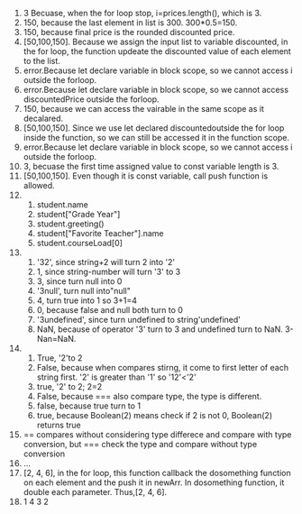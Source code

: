 1. 3 Becuase, when the for loop stop, i=prices.length(), which is 3.
2. 150, because the last element in list is 300. 300*0.5=150.
3. 150, because final price is the rounded discounted price.
4. [50,100,150]. Because we assign the input list to variable discounted, in the for loop, the function updeate the discounted value of each element to the list.
5. error.Because let declare variable in block scope, so we cannot access i
outside the forloop.
6. error.Because let declare variable in block scope, so we cannot access discountedPrice outside the forloop.
7. 150, because we can access the vairable in the same scope as it decalared.
8. [50,100,150]. Since we use let declared discountedoutside the for loop inside the function, so we can still be accessed it in the function scope.
9.  error.Because let declare variable in block scope, so we cannot access i
outside the forloop.
10. 3, becuase the first time assigned value to const variable length is 3.
11. [50,100,150]. Even though it is const variable, call push function is allowed.
12. 1. student.name
    2. student["Grade Year"]
    3.  student.greeting()
    4.  student["Favorite Teacher"].name
    5.  student.courseLoad[0]
13. 
    1. '32', since string+2 will turn 2 into '2'
    2. 1, since string-number will turn '3' to 3
    3. 3, since turn null into 0
    4. '3null', turn null into"null"
    5. 4, turn true into 1 so 3+1=4
    6. 0, because false and null both turn to 0
    7. '3undefined', since turn undefined to string'undefined'
    8. NaN, because of operator '3' turn to 3 and undefined turn to NaN. 3-Nan=NaN.
14. 
    1.  True, '2'to 2
    2.  False, because when compares stirng, it come to  first letter of each string first. '2' is greater than '1' so '12'<'2'
    3.  true, '2' to 2; 2=2
    4.  False, because === also compare type, the type is different.
    5.  false, because true turn to 1
    6.  true, because Boolean(2) means check if 2 is not 0, Boolean(2) returns true
15. == compares without considering type differece and compare with type conversion, but === check the type and compare without type conversion
16. ...
17. [2, 4, 6], in the for loop, this function callback the dosomething function on each element and the push it in newArr. In dosomething function, it double each parameter. Thus,[2, 4, 6].
18. 1 4 3 2